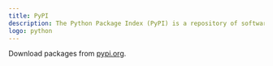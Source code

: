 ```yaml
---
title: PyPI
description: The Python Package Index (PyPI) is a repository of software for the Python programming language.
logo: python
---
```


Download packages from [pypi.org](https://pypi.org/).
